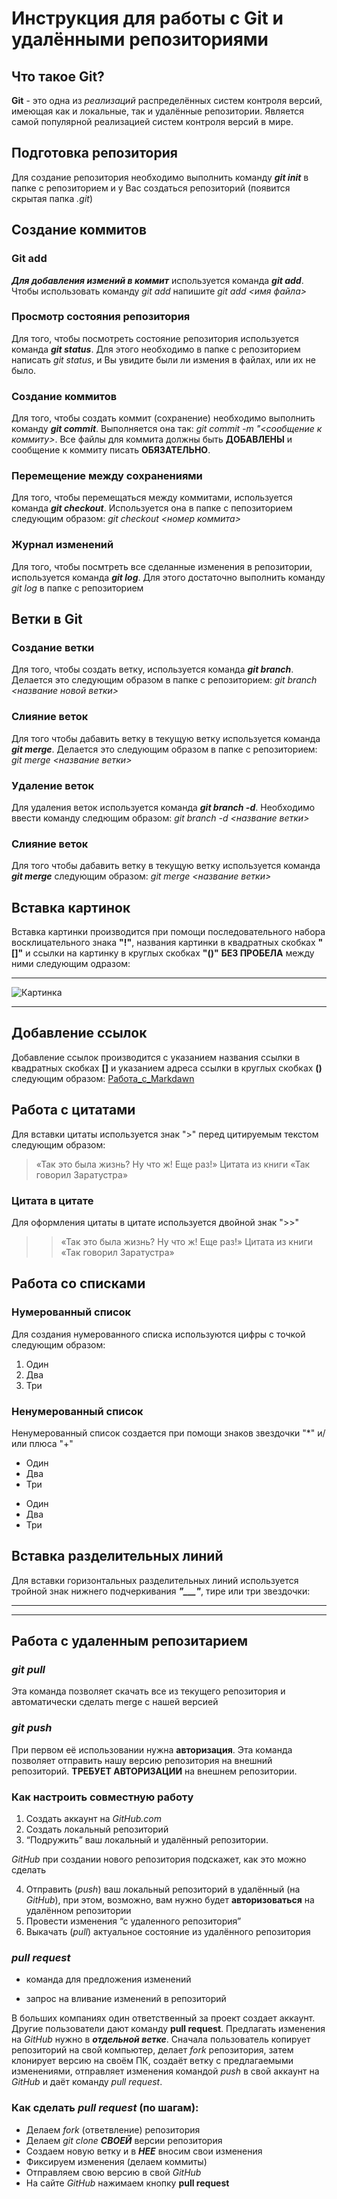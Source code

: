 # Инструкция для работы с Git и удалёнными репозиториями

## Что такое Git?
**Git** - это одна из *реализаций* распределённых систем контроля версий, имеющая как и локальные, так и удалённые репозитории. Является самой популярной реализацией систем контроля версий в мире.

## Подготовка репозитория
Для создание репозитория необходимо выполнить команду ***git init***  в папке с репозиторием и у Вас создаться репозиторий (появится скрытая папка *.git*)

## Создание коммитов

### Git add
***Для добавления измений в коммит*** используется команда ***git add***. Чтобы использовать команду *git add* напишите *git add <имя файла>*

### Просмотр состояния репозитория
Для того, чтобы посмотреть состояние репозитория используется команда ***git status***. Для этого необходимо в папке с репозиторием написать *git status*, и Вы увидите были ли измения в файлах, или их не было.

### Создание коммитов
Для того, чтобы создать коммит (сохранение) необходимо выполнить команду ***git commit***. Выполняется она так: *git commit -m "<сообщение к коммиту>*. Все файлы для коммита должны быть **ДОБАВЛЕНЫ** и сообщение к коммиту писать **ОБЯЗАТЕЛЬНО**.

### Перемещение между сохранениями
Для того, чтобы перемещаться между коммитами, используется команда ***git checkout***. Используется она в папке с пепозиторием следующим образом: *git checkout <номер коммита>*

### Журнал изменений
Для того, чтобы посмтреть все сделанные изменения в репозитории, используется команда ***git log***. Для этого достаточно выполнить команду *git log* в папке с репозиторием

## Ветки в Git

### Создание ветки

Для того, чтобы создать ветку, используется команда ***git branch***. Делается это следующим образом в папке с репозиторием: *git branch <название новой ветки>*

### Слияние веток

Для того чтобы дабавить ветку в текущую ветку используется команда ***git merge***. Делается это следующим образом в папке с репозиторием: *git merge <название ветки>*

### Удаление веток

Для удаления веток используется команда ***git branch -d***. Необходимо ввести команду следющим образом: *git branch -d <название ветки>*

### Слияние веток

Для того чтобы дабавить ветку в текущую ветку используется команда ***git merge*** следующим образом: *git merge <название ветки>*

## Вставка картинок

Вставка картинки производится при помощи последовательного набора восклицательного знака **"!"**, названия картинки в квадратных скобках **"[]"** и ссылки на картинку в круглых скобках **"()"**  **БЕЗ ПРОБЕЛА** между ними следующим одразом:
___
![Картинка](https://vjoy.cc/wp-content/uploads/2019/08/8-8-768x554.jpg)
***

## Добавление ссылок

Добавление ссылок производится с указанием названия ссылки в квадратных скобках **[]** и указанием адреса ссылки в круглых скобках **()** следующим образом:
[Работа_с_Markdawn](https://gist.github.com/Jekins/2bf2d0638163f1294637)

## Работа с цитатами

Для вставки цитаты используется знак ">" перед цитируемым текстом следующим образом:
> «Так это была жизнь? Ну что ж! Еще раз!» Цитата из книги «Так говорил Заратустра»

### Цитата в цитате
Для оформления цитаты в цитате используется двойной знак ">>"
>> «Так это была жизнь? Ну что ж! Еще раз!» Цитата из книги «Так говорил Заратустра»

## Работа со списками

### Нумерованный список
Для создания нумерованного списка используются цифры с точкой следующим образом:
1. Один
2. Два
3. Три

### Ненумерованный список

Ненумерованный список создается при помощи знаков звездочки "*" и/или плюса "+"
* Один
* Два
* Три

+ Один
+ Два
+ Три

## Вставка разделительных линий 
Для вставки горизонтальных разделительных линий используется тройной знак нижнего подчеркивания ***"___"***, тире или три звездочки:

___

***
## Работа с удаленным репозитарием

### ***git pull***
Эта команда позволяет скачать все из текущего репозитория и автоматически сделать merge с нашей версией

### ***git push***
При первом её использовании нужна **авторизация**.
Эта команда позволяет отправить нашу версию репозитория на внешний репозиторий. **ТРЕБУЕТ АВТОРИЗАЦИИ** на внешнем репозитории.

### Как настроить совместную работу

1. Создать аккаунт на *GitHub.com*
2. Создать локальный репозиторий
3. “Подружить” ваш локальный и удалённый репозитории. 
    
*GitHub* при создании нового репозитория подскажет, как это можно сделать
    
4. Отправить (*push*) ваш локальный репозиторий в удалённый (на *GitHub*), при этом, возможно, вам нужно будет **авторизоваться** на удалённом репозитории
5. Провести изменения “с удаленного репозитория”
6. Выкачать (*pull*) актуальное состояние из удалённого репозитория

### ***pull request***

- команда для предложения изменений 

- запрос на вливание изменений в репозиторий

В больших компаниях один ответственный за проект создает аккаунт. Другие пользователи дают команду **pull request**. Предлагать изменения на *GitHub* нужно в ***отдельной ветке***. 
Сначала пользователь копирует репозиторий на свой компьютер, делает *fork* репозитория, затем клонирует версию на своём ПК, создаёт ветку с предлагаемыми изменениями, отправляет изменения командой *push* в свой аккаунт на *GitHub* и даёт команду *pull request*.

### Как сделать *pull request* (по шагам):

- Делаем *fork* (ответвление) репозитория
- Делаем *git clone* ***СВОЕЙ*** версии репозитория
- Создаем новую ветку и в ***НЕЕ*** вносим свои изменения
- Фиксируем изменения (делаем коммиты)
- Отправляем свою версию в свой *GitHub*
- На сайте *GitHub* нажимаем кнопку **pull request**
